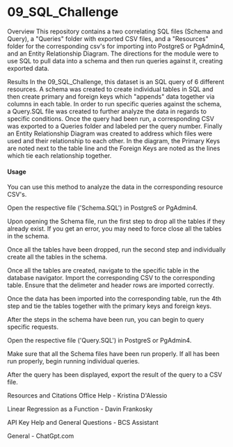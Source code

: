 # 09_SQL_Challenge
Overview
This repository contains a two correlating SQL files (Schema and Query), a "Queries" folder with exported CSV files, and a "Resources" folder for the corresponding csv's for importing into PostgreS or PgAdmin4, and an Entity Relationship Diagram. The directions for the module were to use SQL to pull data into a schema and then run queries against it, creating exported data.

Results
In the 09_SQL_Challenge, this dataset is an SQL query of 6 different resources. A schema was created to create individual tables in SQL and then create primary and foreign keys which "appends" data together via columns in each table. In order to run specific queries against the schema, a Query.SQL file was created to further analyze the data in regards to specific conditions. Once the query had been run, a corresponding CSV was exported to a Queries folder and labeled per the query number. Finally an Entity Relationship Diagram was created to address which files were used and their relationship to each other. In the diagram, the Primary Keys are noted next to the table line and the Foreign Keys are noted as the lines which tie each relationship together.


#### Usage
You can use this method to analyze the data in the corresponding resource CSV's.

Open the respective file ('Schema.SQL') in PostgreS or PgAdmin4.

Upon opening the Schema file, run the first step to drop all the tables if they already exist. 
If you get an error, you may need to force close all the tables in the schema.

Once all the tables have been dropped, run the second step and individually create all the tables in the schema.

Once all the tables are created, navigate to the specific table in the database navigator. Import the corresponding CSV to the corresponding table. 
Ensure that the delimeter and header rows are imported correctly.

Once the data has been imported into the corresponding table, run the 4th step and tie the tables together with the primary keys and foreign keys. 

After the steps in the schema have been run, you can begin to query specific requests.

Open the respective file ('Query.SQL') in PostgreS or PgAdmin4.

Make sure that all the Schema files have been run properly. If all has been run properly, begin running individual queries.

After the query has been displayed, export the result of the query to a CSV file.


Resources and Citations
Office Help - Kristina D'Alessio

Linear Regression as a Function - Davin Frankosky

API Key Help and General Questions - BCS Assistant

General - ChatGpt.com
